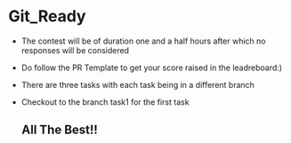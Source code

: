 # Git_Ready
* The contest will be of duration one and a half hours after which no responses will be considered
* Do follow the PR Template to get your score raised in the leadreboard:)
* There are three tasks with each task being in a different branch
* Checkout to the branch task1 for the first task

   ## **All The Best!!**
